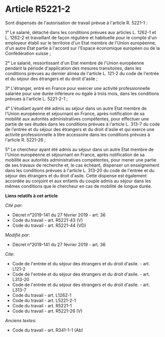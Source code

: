 # Article R5221-2

Sont dispensés de l'autorisation de travail prévue à l'article R. 5221-1 : 

1° Le salarié, détaché dans les conditions prévues aux articles L. 1262-1 et L. 1262-2 et travaillant de façon régulière et
habituelle pour le compte d'un employeur établi sur le territoire d'un Etat membre de l'Union européenne, d'un autre Etat
partie à l'accord sur l'Espace économique européen ou de la Confédération suisse ; 

2° Le salarié, ressortissant d'un Etat membre de l'Union européenne pendant la période d'application des mesures
transitoires, dans les conditions prévues au dernier alinéa de l'article L. 121-2 du code de l'entrée et du séjour des
étrangers et du droit d'asile ; 

3° L'étranger, entré en France pour exercer une activité professionnelle salariée pour une durée inférieure ou égale à trois
mois, dans les conditions prévues à l'article L. 5221-2-1 ; 

4° L'étudiant ayant été admis au séjour dans un autre Etat membre de l'Union européenne et séjournant en France, après
notification de sa mobilité aux autorités administratives compétentes, pour effectuer une partie de ses études dans les
conditions prévues à l'article L. 313-7 du code de l'entrée et du séjour des étrangers et du droit d'asile et qui exerce une
activité professionnelle à titre accessoire dans les conditions prévues à l'article R. 5221-26 ; 

5° Le chercheur ayant été admis au séjour dans un autre Etat membre de l'Union européenne et séjournant en France, après
notification de sa mobilité aux autorités administratives compétentes, pour mener une partie de ses travaux de recherche et,
le cas échéant, dispenser un enseignement dans les conditions prévues à l'article L. 313-20 du code de l'entrée et du séjour
des étrangers et du droit d'asile. Cette dispense est également accordée au conjoint et aux enfants du couple admis au séjour
dans les mêmes conditions que le chercheur en cas de mobilité de longue durée.

**Liens relatifs à cet article**

_Cité par_:

  - Décret n°2019-141 du 27 février 2019 - art. 36
  - Code du travail - art. R5221-43 (V)
  - Code du travail - art. R5221-44 (VD)

_Modifié par_:

  - Décret n°2019-141 du 27 février 2019 - art. 36

_Cite_:

  - Code de l'entrée et du séjour des étrangers et du droit d'asile. - art. L121-2
  - Code de l'entrée et du séjour des étrangers et du droit d'asile. - art. L313-20
  - Code de l'entrée et du séjour des étrangers et du droit d'asile. - art. L313-7
  - Code du travail - art. L1262-1
  - Code du travail - art. L5221-2-1
  - Code du travail - art. R5221-1
  - Code du travail - art. R5221-26 (V)

_Anciens textes_:

  - Code du travail - art. R341-1-1 (Ab)
